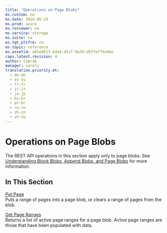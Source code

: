 ```yaml
---
title: "Operations on Page Blobs"
ms.custom: na
ms.date: 2016-06-29
ms.prod: azure
ms.reviewer: na
ms.service: storage
ms.suite: na
ms.tgt_pltfrm: na
ms.topic: reference
ms.assetid: a65e8013-64a4-45cf-9a3d-dbffef75e46e
caps.latest.revision: 4
author: tamram
manager: carolz
translation.priority.mt: 
  - de-de
  - es-es
  - fr-fr
  - it-it
  - ja-jp
  - ko-kr
  - pt-br
  - ru-ru
  - zh-cn
  - zh-tw
---
```

# Operations on Page Blobs
The REST API operations in this section apply only to page blobs. See [Understanding Block Blobs, Append Blobs, and Page Blobs](../StorageServicesREST/Understanding-Block-Blobs--Append-Blobs--and-Page-Blobs.md) for more information.  
  
## In This Section  
 [Put Page](../StorageServicesREST/Put-Page.md)  
 Puts a range of pages into a page blob, or clears a range of pages from the blob.  
  
 [Get Page Ranges](../StorageServicesREST/Get-Page-Ranges.md)  
 Returns a list of active page ranges for a page blob. Active page ranges are those that have been populated with data.